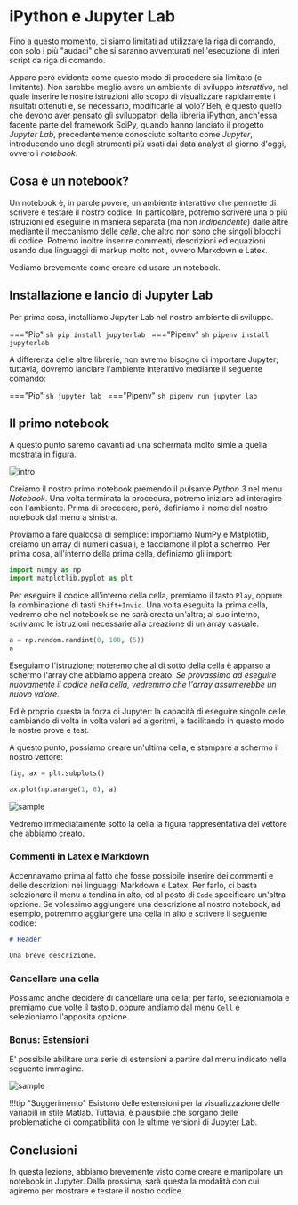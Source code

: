 # iPython e Jupyter Lab

Fino a questo momento, ci siamo limitati ad utilizzare la riga di comando, con solo i più "audaci" che si saranno avventurati nell'esecuzione di interi script da riga di comando.

Appare però evidente come questo modo di procedere sia limitato (e limitante). Non sarebbe meglio avere un ambiente di sviluppo *interattivo*, nel quale inserire le nostre istruzioni allo scopo di visualizzare rapidamente i risultati ottenuti e, se necessario, modificarle al volo? Beh, è questo quello che devono aver pensato gli sviluppatori della libreria iPython, anch'essa facente parte del framework SciPy, quando hanno lanciato il progetto *Jupyter Lab*, precedentemente conosciuto soltanto come *Jupyter*, introducendo uno degli strumenti più usati dai data analyst al giorno d'oggi, ovvero i *notebook*.

## Cosa è un notebook?

Un notebook è, in parole povere, un ambiente interattivo che permette di scrivere e testare il nostro codice. In particolare, potremo scrivere una o più istruzioni ed eseguirle in maniera separata (ma non *indipendente*) dalle altre mediante il meccanismo delle *celle*, che altro non sono che singoli blocchi di codice. Potremo inoltre inserire commenti, descrizioni ed equazioni usando due linguaggi di markup molto noti, ovvero Markdown e Latex.

Vediamo brevemente come creare ed usare un notebook.

## Installazione e lancio di Jupyter Lab

Per prima cosa, installiamo Jupyter Lab nel nostro ambiente di sviluppo.

==="Pip" 
	```sh
	pip install jupyterlab
	```
==="Pipenv"
	```sh
	pipenv install jupyterlab
	```

A differenza delle altre librerie, non avremo bisogno di importare Jupyter; tuttavia, dovremo lanciare l'ambiente interattivo mediante il seguente comando:

==="Pip" 
	```sh
	jupyter lab
	```
==="Pipenv"
	```sh
	pipenv run jupyter lab
	```

## Il primo notebook

A questo punto saremo davanti ad una schermata molto simle a quella mostrata in figura.

![intro](../assets/images/03_libs/03_jupyter/intro.png)

Creiamo il nostro primo notebook premendo il pulsante *Python 3* nel menu *Notebook*. Una volta terminata la procedura, potremo iniziare ad interagire con l'ambiente. Prima di procedere, però, definiamo il nome del nostro notebook dal menu a sinistra.

Proviamo a fare qualcosa di semplice: importiamo NumPy e Matplotlib, creiamo un array di numeri casuali, e facciamone il plot a schermo. Per prima cosa, all'interno della prima cella, definiamo gli import:

```py
import numpy as np
import matplotlib.pyplot as plt
```

Per eseguire il codice all'interno della cella, premiamo il tasto `Play`, oppure la combinazione di tasti `Shift+Invio`. Una volta eseguita la prima cella, vedremo che nel notebook se ne sarà creata un'altra; al suo interno, scriviamo le istruzioni necessarie alla creazione di un array casuale.

```py
a = np.random.randint(0, 100, (5))
a
```

Eseguiamo l'istruzione; noteremo che al di sotto della cella è apparso a schermo l'array che abbiamo appena creato. *Se provassimo ad eseguire nuovamente il codice nella cella, vedremmo che l'array assumerebbe un nuovo valore*.

Ed è proprio questa la forza di Jupyter: la capacità di eseguire singole celle, cambiando di volta in volta valori ed algoritmi, e facilitando in questo modo le nostre prove e test.

A questo punto, possiamo creare un'ultima cella, e stampare a schermo il nostro vettore:

```py
fig, ax = plt.subplots()

ax.plot(np.arange(1, 6), a)
```

![sample](../assets/images/03_libs/03_jupyter/sample.png)

Vedremo immediatamente sotto la cella la figura rappresentativa del vettore che abbiamo creato.

### Commenti in Latex e Markdown

Accennavamo prima al fatto che fosse possibile inserire dei commenti e delle descrizioni nei linguaggi Markdown e Latex. Per farlo, ci basta selezionare il menu a tendina in alto, ed al posto di `Code` specificare un'altra opzione. Se volessimo aggiungere una descrizione al nostro notebook, ad esempio, potremmo aggiungere una cella in alto e scrivere il seguente codice:

```markdown
# Header

Una breve descrizione.
```

### Cancellare una cella

Possiamo anche decidere di cancellare una cella; per farlo, selezioniamola e premiamo due volte il tasto `D`, oppure andiamo dal menu `Cell` e selezioniamo l'apposita opzione.

### Bonus: Estensioni

E' possibile abilitare una serie di estensioni a partire dal menu indicato nella seguente immagine.

![sample](../assets/images/03_libs/03_jupyter/extensions.png)

!!!tip "Suggerimento"
	Esistono delle estensioni per la visualizzazione delle variabili in stile Matlab. Tuttavia, è plausibile che sorgano delle problematiche di compatibilità con le ultime versioni di Jupyter Lab.

## Conclusioni

In questa lezione, abbiamo brevemente visto come creare e manipolare un notebook in Jupyter. Dalla prossima, sarà questa la modalità con cui agiremo per mostrare e testare il nostro codice.

